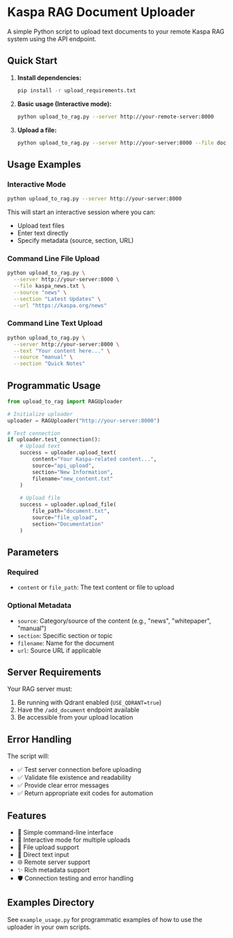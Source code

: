 # Kaspa RAG Document Uploader

A simple Python script to upload text documents to your remote Kaspa RAG system using the API endpoint.

## Quick Start

1. **Install dependencies:**
   ```bash
   pip install -r upload_requirements.txt
   ```

2. **Basic usage (Interactive mode):**
   ```bash
   python upload_to_rag.py --server http://your-remote-server:8000
   ```

3. **Upload a file:**
   ```bash
   python upload_to_rag.py --server http://your-server:8000 --file document.txt
   ```

## Usage Examples

### Interactive Mode
```bash
python upload_to_rag.py --server http://your-server:8000
```
This will start an interactive session where you can:
- Upload text files
- Enter text directly
- Specify metadata (source, section, URL)

### Command Line File Upload
```bash
python upload_to_rag.py \
  --server http://your-server:8000 \
  --file kaspa_news.txt \
  --source "news" \
  --section "Latest Updates" \
  --url "https://kaspa.org/news"
```

### Command Line Text Upload
```bash
python upload_to_rag.py \
  --server http://your-server:8000 \
  --text "Your content here..." \
  --source "manual" \
  --section "Quick Notes"
```

## Programmatic Usage

```python
from upload_to_rag import RAGUploader

# Initialize uploader
uploader = RAGUploader("http://your-server:8000")

# Test connection
if uploader.test_connection():
    # Upload text
    success = uploader.upload_text(
        content="Your Kaspa-related content...",
        source="api_upload",
        section="New Information",
        filename="new_content.txt"
    )
    
    # Upload file
    success = uploader.upload_file(
        file_path="document.txt",
        source="file_upload",
        section="Documentation"
    )
```

## Parameters

### Required
- `content` or `file_path`: The text content or file to upload

### Optional Metadata
- `source`: Category/source of the content (e.g., "news", "whitepaper", "manual")
- `section`: Specific section or topic
- `filename`: Name for the document
- `url`: Source URL if applicable

## Server Requirements

Your RAG server must:
1. Be running with Qdrant enabled (`USE_QDRANT=true`)
2. Have the `/add_document` endpoint available
3. Be accessible from your upload location

## Error Handling

The script will:
- ✅ Test server connection before uploading
- ✅ Validate file existence and readability
- ✅ Provide clear error messages
- ✅ Return appropriate exit codes for automation

## Features

- 🚀 Simple command-line interface
- 🔄 Interactive mode for multiple uploads
- 📁 File upload support
- 📝 Direct text input
- 🌐 Remote server support
- ✨ Rich metadata support
- 🛡️ Connection testing and error handling

## Examples Directory

See `example_usage.py` for programmatic examples of how to use the uploader in your own scripts.
